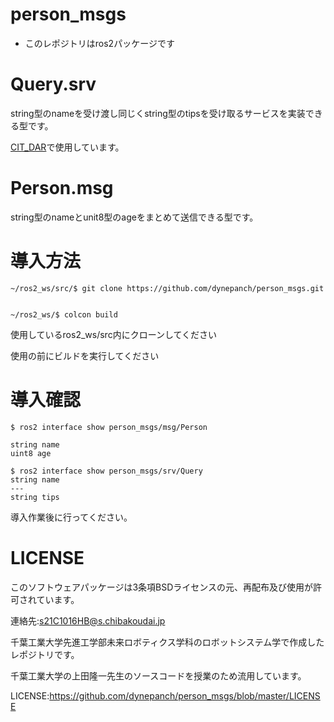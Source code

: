 # person_msgs

* このレポジトリはros2パッケージです

# Query.srv

string型のnameを受け渡し同じくstring型のtipsを受け取るサービスを実装できる型です。

[CIT_DAR](https://github.com/dynepanch/CIT_DAR)で使用しています。


# Person.msg

string型のnameとunit8型のageをまとめて送信できる型です。

# 導入方法

```
~/ros2_ws/src/$ git clone https://github.com/dynepanch/person_msgs.git


~/ros2_ws/$ colcon build

```
使用しているros2_ws/src内にクローンしてください

使用の前にビルドを実行してください

# 導入確認

```
$ ros2 interface show person_msgs/msg/Person

string name
uint8 age

$ ros2 interface show person_msgs/srv/Query
string name
---
string tips

```
導入作業後に行ってください。


# LICENSE

このソフトウェアパッケージは3条項BSDライセンスの元、再配布及び使用が許可されています。

連絡先:s21C1016HB@s.chibakoudai.jp

千葉工業大学先進工学部未来ロボティクス学科のロボットシステム学で作成したレポジトリです。

千葉工業大学の上田隆一先生のソースコードを授業のため流用しています。

LICENSE:https://github.com/dynepanch/person_msgs/blob/master/LICENSE
